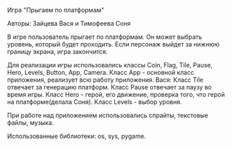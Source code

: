 Игра "Прыгаем по платформам"

Авторы: Зайцева Вася и Тимофеева Соня

В игре пользователь прыгает по платформам. 
Он может выбрать уровень, который будет проходить. 
Если персонаж выйдет за нижнюю границу экрана, игра закончится.

Для реализации игры использовались классы Coin, Flag, Tile, Pause, 
Hero, Levels, Button, App, Camera.
Класс App - основной класс приложения, реализует всю работу приложения.
Вася: Класс Tile отвечает за генерацию платформ. Класс Pause отвечает за паузу во время игры. 
Класс Hero - герой, его движение, проверка того, что герой на платформе(делала Соня).
Класс Levels - выбор уровня. 

При работе над приложением использовались спрайты, текстовые файлы, музыка.

Использованные библиотеки: os, sys, pygame.